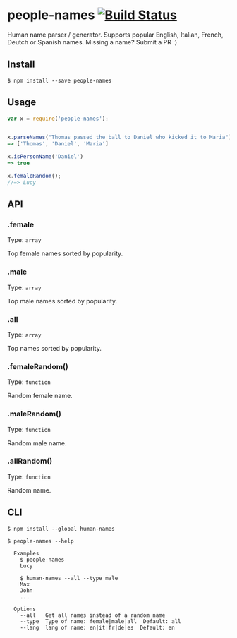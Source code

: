# people-names [![Build Status](https://travis-ci.org/AlessandroMinoccheri/human-names.svg?branch=master)](https://travis-ci.org/AlessandroMinoccheri/human-names)

Human name parser / generator. Supports popular English, Italian, French, Deutch or Spanish names. Missing a name? Submit a PR :)

## Install

```
$ npm install --save people-names
```


## Usage

```js
var x = require('people-names');


x.parseNames("Thomas passed the ball to Daniel who kicked it to Maria")
=> ['Thomas', 'Daniel', 'Maria']

x.isPersonName('Daniel')
=> true

x.femaleRandom();
//=> Lucy
```


## API

### .female

Type: `array`

Top female names sorted by popularity.

### .male

Type: `array`

Top male names sorted by popularity.

### .all

Type: `array`

Top names sorted by popularity.

### .femaleRandom()

Type: `function`

Random female name.

### .maleRandom()

Type: `function`

Random male name.

### .allRandom()

Type: `function`

Random name.


## CLI

```
$ npm install --global human-names
```

```
$ people-names --help

  Examples
    $ people-names
    Lucy

    $ human-names --all --type male
    Max
    John
    ...

  Options
    --all   Get all names instead of a random name
    --type  Type of name: female|male|all  Default: all
    --lang  lang of name: en|it|fr|de|es  Default: en
```

